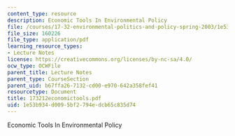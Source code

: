 ```yaml
---
content_type: resource
description: Economic Tools In Environmental Policy
file: /courses/17-32-environmental-politics-and-policy-spring-2003/1e53b934d0095bf2794edcb65c835d74_173212economictools.pdf
file_size: 160226
file_type: application/pdf
learning_resource_types:
- Lecture Notes
license: https://creativecommons.org/licenses/by-nc-sa/4.0/
ocw_type: OCWFile
parent_title: Lecture Notes
parent_type: CourseSection
parent_uid: b67ffa26-7132-cd00-e970-642a358fef41
resourcetype: Document
title: 173212economictools.pdf
uid: 1e53b934-d009-5bf2-794e-dcb65c835d74
---
```

Economic Tools In Environmental Policy